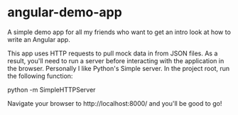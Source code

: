 # angular-demo-app
A simple demo app for all my friends who want to get an intro look at how to write an Angular app.

This app uses HTTP requests to pull mock data in from JSON files.  As a result, you'll need to run a server before interacting with the application in the browser.  Personally I like Python's Simple server.  In the project root, run the following function:

  python -m SimpleHTTPServer

Navigate your browser to http://localhost:8000/ and you'll be good to go!
